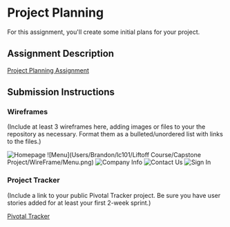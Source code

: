 # Project Planning
For this assignment, you'll create some initial plans for your project.

## Assignment Description
[Project Planning Assignment](https://education.launchcode.org/liftoff/assignments/planning/)

## Submission Instructions

### Wireframes

(Include at least 3 wireframes here, adding images or files to your the repository as necessary. Format them as a bulleted/unordered list with links to the files.)

![Homepage](https://www.dropbox.com/s/6gowcplb3oe9hql/Homepage.png?dl=0)
![Menu](Users/Brandon/lc101/Liftoff Course/Capstone Project/WireFrame/Menu.png)
![Company Info](https://www.dropbox.com/s/3atfsfx4whhsmjv/Company%20Info.png?dl=0)
![Contact Us](https://www.dropbox.com/s/q4pi17e65zbbzbc/Contact%20Us.png?dl=0)
![Sign In](https://www.dropbox.com/s/a0o1mhm5tvyvphb/Sign%20In.png?dl=0)


### Project Tracker

(Include a link to your public Pivotal Tracker project. Be sure you have user stories added for at least your first 2-week sprint.)

[Pivotal Tracker](https://www.pivotaltracker.com/n/projects/2158596)